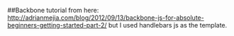 ##Backbone tutorial 
from here: http://adrianmejia.com/blog/2012/09/13/backbone-js-for-absolute-beginners-getting-started-part-2/
but I used handlebars js as the template.

